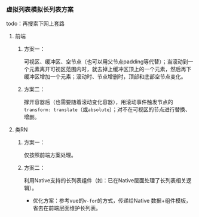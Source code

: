 ### 虚拟列表模拟长列表方案
todo：再搜索下网上套路

1. 前端

    1. 方案一：

        可视区、缓冲区、空节点（也可以用父节点padding等代替）；当滚动到一个元素离开可视区范围内时，就去掉上缓冲区顶上的一个元素，然后再下缓冲区增加一个元素；滚动时、节点增删时，顶部和底部空节点变化。
    2. 方案二：

        撑开容器后（也需要随着滚动变化容器），用滚动事件触发节点的`transform: translate`（或`absolute`）；对不在可视区的节点进行替换、增删。
2. 类RN

    1. 方案一：

        仅按照前端方案处理。
    2. 方案二：

        利用Native支持的长列表组件（如：<ListView>已在Native层面处理了长列表相关逻辑）。

        - 优化方案：参考vue的`v-for`的方式，传递给Native 数据+组件模板，省去在前端层面维护长列表。

